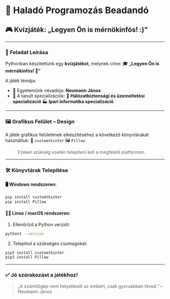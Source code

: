 # 🧠 Haladó Programozás Beadandó

## 🎮 Kvízjáték: **„Legyen Ön is mérnökinfós! :)”**

---

### 📌 **Feladat Leírása**

Pythonban készítettünk egy **kvízjátékot**, melynek címe:
🎓 **„Legyen Ön is mérnökinfós! 🙂”**

A játék témája:
* 🔹 Egyetemünk névadója: **Neumann János**
* 🔹 A tanult specializációk: 🔐 **Hálózatbiztonsági és üzemeltetési specializáció** 🏭 **Ipari informatika specializáció**

---

### 🖼️ **Grafikus Felület – Design**

A játék grafikus felületének elkészítéséhez a következő könyvtárakat használtuk:
🧩 `customtkinter`
🖼️ `Pillow`

> Ezeket szükség esetén telepíteni kell a megfelelő platformon.

---

### 🛠️ **Könyvtárak Telepítése**

#### 🖥 **Windows rendszeren:**

```bash
pip install customtkinter
pip install Pillow
```

#### 🐧🍏 **Linux / macOS rendszeren:**

1. Ellenőrizd a Python verziót:

```bash
python3 --version
```

2. Telepítsd a szükséges csomagokat:

```bash
pip3 install customtkinter
pip3 install Pillow
```

---

### ✅ Jó szórakozást a játékhoz!

> „A számítógép nem helyettesíti az embert, csak gyorsabban téved.” – Neumann János
